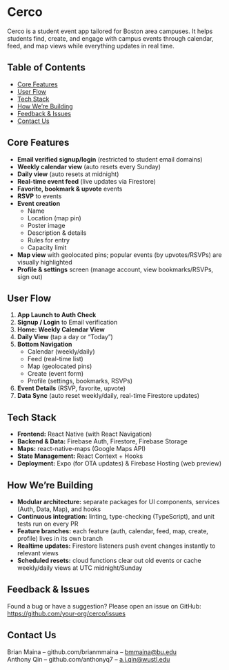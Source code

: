 # Cerco
Cerco is a student event app tailored for Boston area campuses. It helps students find, create, and engage with campus events through calendar, feed, and map views while everything updates in real time.

## Table of Contents
- [Core Features](#core-features)
- [User Flow](#user-flow)
- [Tech Stack](#tech-stack)
- [How We’re Building](#how-were-building)
- [Feedback & Issues](#feedback--issues)
- [Contact Us](#contact-us)

## Core Features
- **Email verified signup/login** (restricted to student email domains)  
- **Weekly calendar view** (auto resets every Sunday)  
- **Daily view** (auto resets at midnight)  
- **Real-time event feed** (live updates via Firestore)  
- **Favorite, bookmark & upvote** events  
- **RSVP** to events  
- **Event creation**  
  - Name  
  - Location (map pin)  
  - Poster image  
  - Description & details  
  - Rules for entry  
  - Capacity limit  
- **Map view** with geolocated pins; popular events (by upvotes/RSVPs) are visually highlighted  
- **Profile & settings** screen (manage account, view bookmarks/RSVPs, sign out)  

## User Flow
1. **App Launch to Auth Check**  
2. **Signup / Login** to Email verification  
3. **Home: Weekly Calendar View**  
4. **Daily View** (tap a day or “Today”)  
5. **Bottom Navigation**  
   - Calendar (weekly/daily)  
   - Feed (real-time list)  
   - Map (geolocated pins)  
   - Create (event form)  
   - Profile (settings, bookmarks, RSVPs)  
6. **Event Details** (RSVP, favorite, upvote)  
7. **Data Sync** (auto reset weekly/daily, real-time Firestore updates)  

## Tech Stack
- **Frontend:** React Native (with React Navigation)  
- **Backend & Data:** Firebase Auth, Firestore, Firebase Storage  
- **Maps:** react-native-maps (Google Maps API)  
- **State Management:** React Context + Hooks   
- **Deployment:** Expo (for OTA updates) & Firebase Hosting (web preview)  

## How We’re Building
- **Modular architecture:** separate packages for UI components, services (Auth, Data, Map), and hooks  
- **Continuous integration:** linting, type-checking (TypeScript), and unit tests run on every PR  
- **Feature branches:** each feature (auth, calendar, feed, map, create, profile) lives in its own branch  
- **Realtime updates:** Firestore listeners push event changes instantly to relevant views  
- **Scheduled resets:** cloud functions clear out old events or cache weekly/daily views at UTC midnight/Sunday  

## Feedback & Issues
Found a bug or have a suggestion? Please open an issue on GitHub:  
https://github.com/your-org/cerco/issues

## Contact Us
Brian Maina – github.com/brianmmaina – bmmaina@bu.edu  
Anthony Qin – github.com/anthonyq7 – a.j.qin@wustl.edu  
